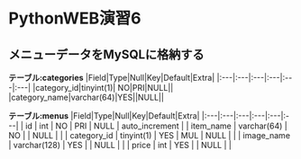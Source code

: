 # PythonWEB演習6

## メニューデータをMySQLに格納する
**テーブル:categories**
|Field|Type|Null|Key|Default|Extra|
|:---|:---|:---|:---|:---|:---|
|category_id|tinyint(1)| NO|PRI|NULL||
|category_name|varchar(64)|YES||NULL||

**テーブル:menus**
|Field|Type|Null|Key|Default|Extra|
|:---|:---|:---|:---|:---|:---|
| id          | int          | NO   | PRI | NULL    | auto_increment |
| item_name   | varchar(64)  | NO   |     | NULL    |                |
| category_id | tinyint(1)   | YES  | MUL | NULL    |                |
| image_name  | varchar(128) | YES  |     | NULL    |                |
| price       | int          | YES  |     | NULL    |                |